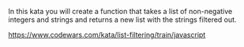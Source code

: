 In this kata you will create a function that takes a list of non-negative integers and strings and returns a new list with the strings filtered out.

https://www.codewars.com/kata/list-filtering/train/javascript
